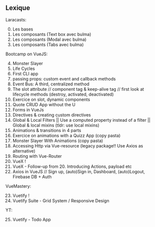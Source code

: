 ## Lexique

Laracasts:

0.  Les bases
1.  Les composants (Text box avec bulma)
2.  Les composants (Modal avec bulma)
3.  Les composants (Tabs avec bulma)

Bootcamp on VueJS:

4.  Monster Slayer
5.  Life Cycles
6.  First CLI app
7.  passing props: custom event and callback methods
8.  Event Bus: A third, centralized method
9.  The slot attribute // component tag & keep-alive tag // first look at lifecycle methods (destroy, activated, deactivated)
10. Exercice on slot, dynamic components
11. Quote CRUD App without the U
12. Forms in VueJs
13. Directives & creating custom directives
14. Global & Local Filters || Use a computed property instead of a filter || Global & local mixins (tldr: use local mixins)
15. Animations & transitions in 4 parts
16. Exercice on animations with a Quizz App (copy pasta)
17. Monster Slayer With Animations (copy pasta)
18. Accessing Http via Vue-resource (legacy package!! Use Axios as alternative)
19. Routing with Vue-Router
20. VueX !
21. VueX - Follow-up from 20. Introducing Actions, payload etc
22. Axios in VueJS  // Sign up, (auto)Sign in, Dashboard, (auto)Logout, Firebase DB + Auth

VueMastery:

23. Vuetify !
24. Vuetify Suite - Grid System / Responsive Design

YT:

25. Vuetify - Todo App
